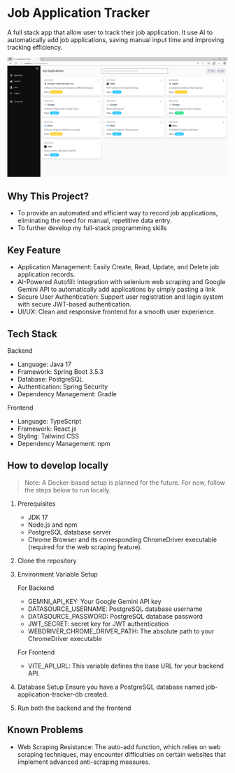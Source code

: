 # Job Application Tracker

A full stack app that allow user to track their job application. It use AI to automatically add job applications, saving manual input time and improving tracking efficiency.

![ApplicationPage Screenshot](screenshot/screenshot.PNG)

## Why This Project?

* To provide an automated and efficient way to record job applications, eliminating the need for manual, repetitive data entry.
* To further develop my full-stack programming skills

## Key Feature

* Application Management: Easily Create, Read, Update, and Delete job application records.
* AI-Powered Autofill: Integration with selenium web scraping and Google Gemini API to automatically add applications by simply pasting a link
* Secure User Authentication: Support user registration and login system with secure JWT-based authentication.
* UI/UX: Clean and responsive frontend for a smooth user experience.

## Tech Stack

Backend
- Language: Java 17
- Framework: Spring Boot 3.5.3
- Database: PostgreSQL
- Authentication: Spring Security
- Dependency Management: Gradle

Frontend
- Language: TypeScript
- Framework: React.js
- Styling: Tailwind CSS
- Dependency Management: npm

## How to develop locally
> Note: A Docker-based setup is planned for the future. For now, follow the steps below to run locally.

1. Prerequisites
    * JDK 17
    * Node.js and npm
    * PostgreSQL database server
    * Chrome Browser and its corresponding ChromeDriver executable (required for the web scraping feature).

2. Clone the repository

3. Environment Variable Setup

    For Backend
    * GEMINI_API_KEY: Your Google Gemini API key
    * DATASOURCE_USERNAME: PostgreSQL database username
    * DATASOURCE_PASSWORD: PostgreSQL database password
    * JWT_SECRET: secret key for JWT authentication
    * WEBDRIVER_CHROME_DRIVER_PATH: The absolute path to your ChromeDriver executable

    For Frontend
    * VITE_API_URL: This variable defines the base URL for your backend API.
    
4. Database Setup
Ensure you have a PostgreSQL database named job-application-tracker-db created.

5. Run both the backend and the frontend

## Known Problems
* Web Scraping Resistance: The auto-add function, which relies on web scraping techniques, may encounter difficulties on certain websites that implement advanced anti-scraping measures.